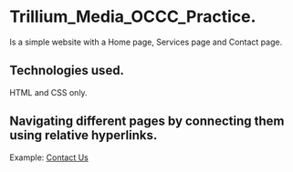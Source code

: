 # Trillium_Media_OCCC_Practice.

Is a simple website with a Home page, Services page and Contact page.

## Technologies used.

HTML and CSS only.

## Navigating different pages by connecting them using relative hyperlinks.

Example: <a href="contact.html">Contact Us</a>